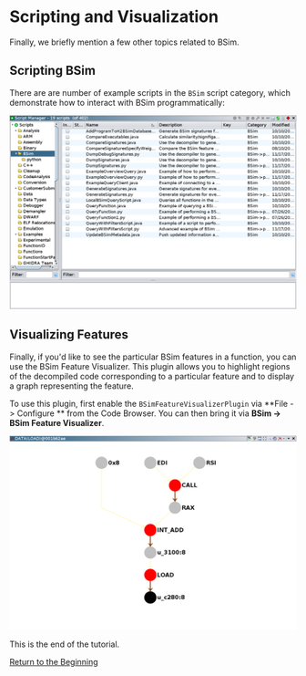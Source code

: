 # Scripting and Visualization

Finally, we briefly mention a few other topics related to BSim.

## Scripting BSim

There are are number of example scripts in the ``BSim`` script category, which demonstrate how to interact with BSim programmatically:

![](./images/script_manager.png)

## Visualizing Features

Finally, if you'd like to see the particular BSim features in a function, you can use the BSim Feature Visualizer.
This plugin allows you to highlight regions of the decompiled code corresponding to a particular feature and to display a graph representing the feature.

To use this plugin, first enable the ``BSimFeatureVisualizerPlugin`` via **File -> Configure ** from the Code Browser.
You can then bring it via **BSim -> BSim Feature Visualizer**.

![](./images/feature_visualizer.png)

This is the end of the tutorial.

[Return to the Beginning](README.md)